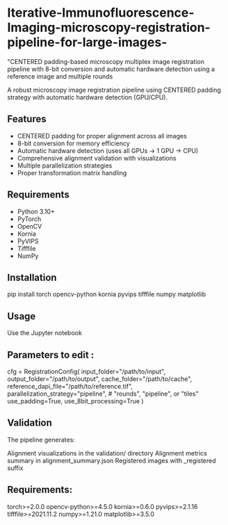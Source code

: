 # Iterative-Immunofluorescence-Imaging-microscopy-registration-pipeline-for-large-images-
"CENTERED padding-based microscopy multiplex image registration pipeline with 8-bit conversion and automatic hardware detection using a reference image and multiple rounds

A robust microscopy image registration pipeline using CENTERED padding strategy with automatic hardware detection (GPU/CPU).

## Features

- CENTERED padding for proper alignment across all images
- 8-bit conversion for memory efficiency
- Automatic hardware detection (uses all GPUs → 1 GPU → CPU)
- Comprehensive alignment validation with visualizations
- Multiple parallelization strategies
- Proper transformation matrix handling

## Requirements

- Python 3.10+
- PyTorch
- OpenCV
- Kornia
- PyVIPS
- Tifffile
- NumPy

## Installation

pip install torch opencv-python kornia pyvips tifffile numpy matplotlib

## Usage

Use the Jupyter notebook

##  Parameters to edit :

cfg = RegistrationConfig(
    input_folder="/path/to/input",
    output_folder="/path/to/output",
    cache_folder="/path/to/cache",
    reference_dapi_file="/path/to/reference.tif",
    parallelization_strategy="pipeline",  # "rounds", "pipeline", or "tiles"
    use_padding=True,
    use_8bit_processing=True
)

##  Validation
The pipeline generates:

Alignment visualizations in the validation/ directory
Alignment metrics summary in alignment_summary.json
Registered images with _registered suffix

## Requirements:
torch>=2.0.0
opencv-python>=4.5.0
kornia>=0.6.0
pyvips>=2.1.16
tifffile>=2021.11.2
numpy>=1.21.0
matplotlib>=3.5.0

